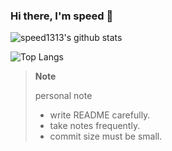 ### Hi there, I'm speed 👋


![speed1313's github stats](https://github-readme-stats.vercel.app/api?username=speed1313&show_icons=false&theme=material-palenight&count_private=true)

![Top Langs](https://github-readme-stats.vercel.app/api/top-langs/?username=speed1313&hide=php,jupyter%20notebook&langs_count=6&theme=material-palenight&count_private=true)




> **Note**
> 
> personal note
> - write README carefully.
> - take notes frequently. 
> - commit size must be small.



